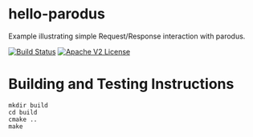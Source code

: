 # hello-parodus

Example illustrating simple Request/Response interaction with parodus.

[![Build Status](https://travis-ci.org/Comcast/libparodus/examples/hello-parodus.svg?branch=master)](https://travis-ci.org/Comcast/libparodus/examples/hello-parodus)
[![Apache V2 License](http://img.shields.io/badge/license-Apache%20V2-blue.svg)](https://github.com/Comcast/libparodus/blob/master/LICENSE.txt)

# Building and Testing Instructions

```
mkdir build
cd build
cmake ..
make
```
